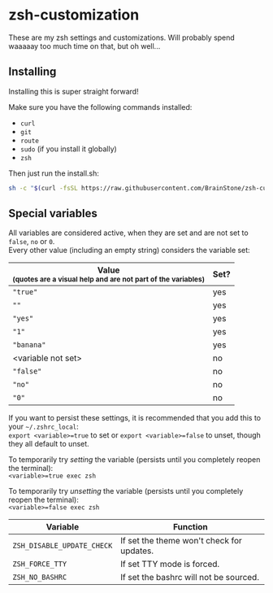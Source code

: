 # zsh-customization

These are my zsh settings and customizations. Will probably spend waaaaay too much time on that, but oh well...

## Installing

Installing this is super straight forward!

Make sure you have the following commands installed:

- `curl`
- `git`
- `route`
- `sudo` (if you install it globally)
- `zsh`

Then just run the install.sh:

```sh
sh -c "$(curl -fsSL https://raw.githubusercontent.com/BrainStone/zsh-customization/master/install.sh)"
```

## Special variables

All variables are considered active, when they are set and are not set to `false`, `no` or `0`.  
Every other value (including an empty string) considers the variable set:

| Value<br><small>(quotes are a visual help and are not part of the variables)</small> | Set? |
|--------------------------------------------------------------------------------------|------|
| `"true"`                                                                             | yes  |
| `""`                                                                                 | yes  |
| `"yes"`                                                                              | yes  |
| `"1"`                                                                                | yes  |
| `"banana"`                                                                           | yes  |
| \<variable not set\>                                                                 | no   |
| `"false"`                                                                            | no   |
| `"no"`                                                                               | no   |
| `"0"`                                                                                | no   |

If you want to persist these settings, it is recommended that you add this to your `~/.zshrc_local`:  
`export <variable>=true` to set or `export <variable>=false` to unset, though they all default to unset.

To temporarily try *setting* the variable (persists until you completely reopen the terminal):  
`<variable>=true exec zsh`

To temporarily try *unsetting* the variable (persists until you completely reopen the terminal):  
`<variable>=false exec zsh`

| Variable                   | Function                                  |
|----------------------------|-------------------------------------------|
| `ZSH_DISABLE_UPDATE_CHECK` | If set the theme won't check for updates. |
| `ZSH_FORCE_TTY`            | If set TTY mode is forced.                |
| `ZSH_NO_BASHRC`            | If set the bashrc will not be sourced.    | 
